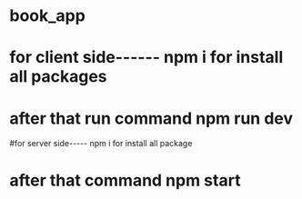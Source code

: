 # book_app
# for client side------ npm i for install all packages
# after that run command npm run dev
#for server side----- npm i for install all package
# after that command npm start
